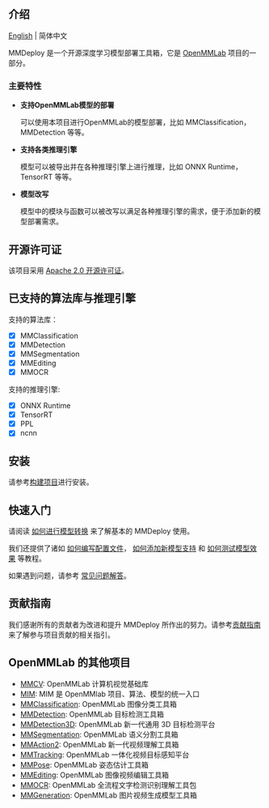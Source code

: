 ## 介绍

[English](README.md) | 简体中文

MMDeploy 是一个开源深度学习模型部署工具箱，它是 [OpenMMLab](https://openmmlab.com/) 项目的一部分。

### 主要特性

- **支持OpenMMLab模型的部署**

  可以使用本项目进行OpenMMLab的模型部署，比如 MMClassification，MMDetection 等等。

- **支持各类推理引擎**

  模型可以被导出并在各种推理引擎上进行推理，比如 ONNX Runtime， TensorRT 等等。

- **模型改写**

  模型中的模块与函数可以被改写以满足各种推理引擎的需求，便于添加新的模型部署需求。

## 开源许可证

该项目采用 [Apache 2.0 开源许可证](LICENSE)。

## 已支持的算法库与推理引擎

支持的算法库：

- [x] MMClassification
- [x] MMDetection
- [x] MMSegmentation
- [x] MMEditing
- [x] MMOCR

支持的推理引擎:

- [x] ONNX Runtime
- [x] TensorRT
- [x] PPL
- [x] ncnn

## 安装

请参考[构建项目](docs/build.md)进行安装。

## 快速入门

请阅读 [如何进行模型转换](docs/tutorials/how_to_convert_model.md) 来了解基本的 MMDeploy 使用。

我们还提供了诸如 [如何编写配置文件](docs/tutorials/how_to_write_config.md)， [如何添加新模型支持](docs/tutorials/how_to_support_new_models.md) 和 [如何测试模型效果](docs/tutorials/how_to_test_model.md) 等教程。

如果遇到问题，请参考 [常见问题解答](docs/faq.md)。

## 贡献指南

我们感谢所有的贡献者为改进和提升 MMDeploy 所作出的努力。请参考[贡献指南](.github/CONTRIBUTING.md)来了解参与项目贡献的相关指引。

## OpenMMLab 的其他项目

- [MMCV](https://github.com/open-mmlab/mmcv): OpenMMLab 计算机视觉基础库
- [MIM](https://github.com/open-mmlab/mim): MIM 是 OpenMMlab 项目、算法、模型的统一入口
- [MMClassification](https://github.com/open-mmlab/mmclassification): OpenMMLab 图像分类工具箱
- [MMDetection](https://github.com/open-mmlab/mmdetection): OpenMMLab 目标检测工具箱
- [MMDetection3D](https://github.com/open-mmlab/mmdetection3d): OpenMMLab 新一代通用 3D 目标检测平台
- [MMSegmentation](https://github.com/open-mmlab/mmsegmentation): OpenMMLab 语义分割工具箱
- [MMAction2](https://github.com/open-mmlab/mmaction2): OpenMMLab 新一代视频理解工具箱
- [MMTracking](https://github.com/open-mmlab/mmtracking): OpenMMLab 一体化视频目标感知平台
- [MMPose](https://github.com/open-mmlab/mmpose): OpenMMLab 姿态估计工具箱
- [MMEditing](https://github.com/open-mmlab/mmediting): OpenMMLab 图像视频编辑工具箱
- [MMOCR](https://github.com/open-mmlab/mmocr): OpenMMLab 全流程文字检测识别理解工具包
- [MMGeneration](https://github.com/open-mmlab/mmgeneration): OpenMMLab 图片视频生成模型工具箱
